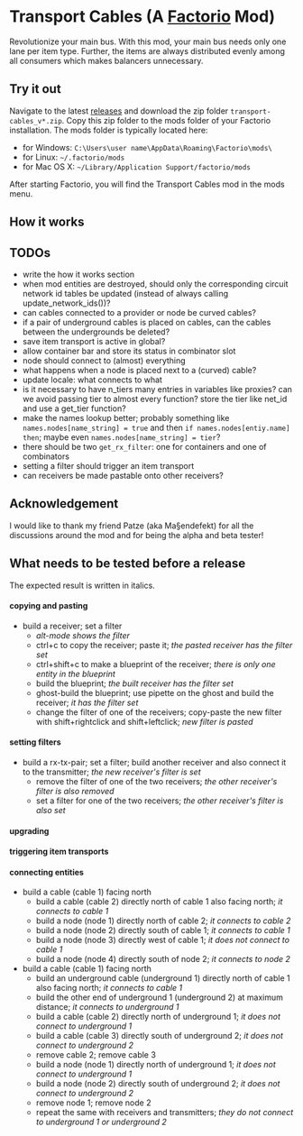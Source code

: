 # Transport Cables (A [Factorio](https://www.factorio.com/) Mod)

Revolutionize your main bus.
With this mod, your main bus needs only one lane per item type.
Further, the items are always distributed evenly among all consumers
which makes balancers unnecessary.

## Try it out

Navigate to the latest [releases](https://github.com/michael-koller-91/transport-cables/releases)
and download the zip folder `transport-cables_v*.zip`.
Copy this zip folder to the mods folder of your Factorio installation.
The mods folder is typically located here:
* for Windows: `C:\Users\user name\AppData\Roaming\Factorio\mods\`
* for Linux: `~/.factorio/mods`
* for Mac OS X: `~/Library/Application Support/factorio/mods`

After starting Factorio, you will find the Transport Cables mod in the mods menu.

## How it works

## TODOs

* write the how it works section
* when mod entities are destroyed, should only the corresponding circuit network id tables be updated (instead of always calling update_network_ids())?
* can cables connected to a provider or node be curved cables?
* if a pair of underground cables is placed on cables, can the cables between the undergrounds be deleted?
* save item transport is active in global?
* allow container bar and store its status in combinator slot
* node should connect to (almost) everything
* what happens when a node is placed next to a (curved) cable?
* update locale: what connects to what
* is it necessary to have n_tiers many entries in variables like proxies? can we avoid passing tier to almost every function? store the tier like net_id and use a get_tier function?
* make the names lookup better; probably something like `names.nodes[name_string] = true` and then `if names.nodes[entiy.name] then`; maybe even `names.nodes[name_string] = tier`?
* there should be two `get_rx_filter`: one for containers and one of combinators
* setting a filter should trigger an item transport
* can receivers be made pastable onto other receivers?

## Acknowledgement

I would like to thank my friend Patze (aka Ma§endefekt) for all the discussions around the mod
and for being the alpha and beta tester!

## What needs to be tested before a release

The expected result is written in italics.

#### copying and pasting
* build a receiver; set a filter
    * _alt-mode shows the filter_
    * ctrl+c to copy the receiver; paste it; _the pasted receiver has the filter set_
    * ctrl+shift+c to make a blueprint of the receiver; _there is only one entity in the blueprint_
    * build the blueprint; _the built receiver has the filter set_
    * ghost-build the blueprint; use pipette on the ghost and build the receiver; _it has the filter set_
    * change the filter of one of the receivers; copy-paste the new filter with shift+rightclick and shift+leftclick; _new filter is pasted_


#### setting filters
* build a rx-tx-pair; set a filter; build another receiver and also connect it to the transmitter; _the new receiver's filter is set_
    * remove the filter of one of the two receivers; _the other receiver's filter is also removed_
    * set a filter for one of the two receivers; _the other receiver's filter is also set_

#### upgrading

#### triggering item transports

#### connecting entities
* build a cable (cable 1) facing north
    * build a cable (cable 2) directly north of cable 1 also facing north; _it connects to cable 1_
    * build a node (node 1) directly north of cable 2; _it connects to cable 2_
    * build a node (node 2) directly south of cable 1; _it connects to cable 1_
    * build a node (node 3) directly west of cable 1; _it does not connect to cable 1_
    * build a node (node 4) directly south of node 2; _it connects to node 2_
* build a cable (cable 1) facing north
    * build an underground cable (underground 1) directly north of cable 1 also facing north; _it connects to cable 1_
    * build the other end of underground 1 (underground 2) at maximum distance; _it connects to underground 1_
    * build a cable (cable 2) directly north of underground 1; _it does not connect to underground 1_
    * build a cable (cable 3) directly south of underground 2; _it does not connect to underground 2_
    * remove cable 2; remove cable 3
    * build a node (node 1) directly north of underground 1; _it does not connect to underground 1_
    * build a node (node 2) directly south of underground 2; _it does not connect to underground 2_
    * remove node 1; remove node 2
    * repeat the same with receivers and transmitters; _they do not connect to underground 1 or underground 2_
